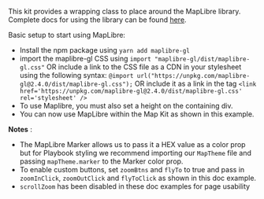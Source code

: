 This kit provides a wrapping class to place around the MapLibre library. Complete docs for using the library can be found [here](https://maplibre.org/maplibre-gl-js-docs/api/).

Basic setup to start using MapLibre:
- Install the npm package using `yarn add maplibre-gl`
- import the maplibre-gl CSS using `import "maplibre-gl/dist/maplibre-gl.css"` OR include a link to the CSS file as a CDN in your stylesheet using the following syntax: `@import url("https://unpkg.com/maplibre-gl@2.4.0/dist/maplibre-gl.css");`
 OR include it as a link in the <head> tag `<link href='https://unpkg.com/maplibre-gl@2.4.0/dist/maplibre-gl.css' rel='stylesheet' />`
- To use Maplibre, you must also set a height on the containing div.
- You can now use MapLibre within the Map Kit as shown in this example.

__Notes__ : 
- The MapLibre Marker allows us to pass it a HEX value as a color prop but for Playbook styling we recommend importing our `MapTheme` file and passing `mapTheme.marker` to the Marker color prop.
- To enable custom buttons, set `zoomBtns` and `flyTo` to true and pass in `zoomInClick`, `zoomOutClick` and `flyToClick` as shown in this doc example. 
- `scrollZoom` has been disabled in these doc examples for page usability